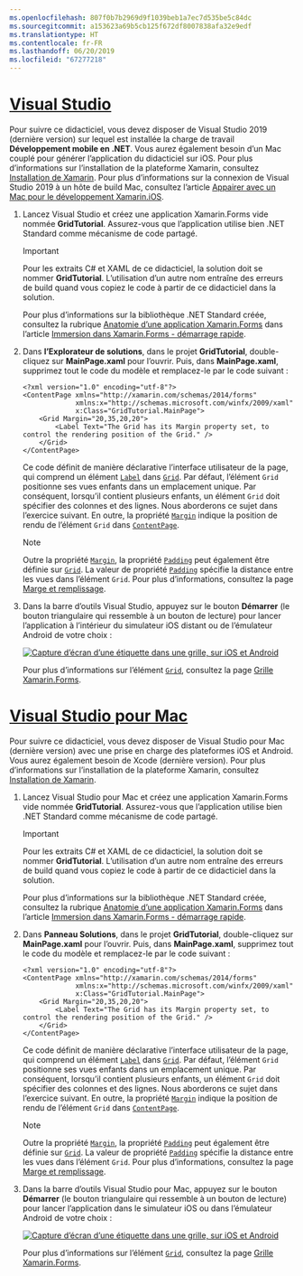 ```yaml
---
ms.openlocfilehash: 807f0b7b2969d9f1039beb1a7ec7d535be5c84dc
ms.sourcegitcommit: a153623a69b5cb125f672df8007838afa32e9edf
ms.translationtype: HT
ms.contentlocale: fr-FR
ms.lasthandoff: 06/20/2019
ms.locfileid: "67277218"
---
```

# <a name="visual-studiotabvswin"></a>[Visual Studio](#tab/vswin)

Pour suivre ce didacticiel, vous devez disposer de Visual Studio 2019 (dernière version) sur lequel est installée la charge de travail **Développement mobile en .NET**. Vous aurez également besoin d’un Mac couplé pour générer l’application du didacticiel sur iOS. Pour plus d’informations sur l’installation de la plateforme Xamarin, consultez [Installation de Xamarin](~/get-started/installation/index.md). Pour plus d’informations sur la connexion de Visual Studio 2019 à un hôte de build Mac, consultez l’article [Appairer avec un Mac pour le développement Xamarin.iOS](~/ios/get-started/installation/windows/connecting-to-mac/index.md).

1. Lancez Visual Studio et créez une application Xamarin.Forms vide nommée **GridTutorial**. Assurez-vous que l’application utilise bien .NET Standard comme mécanisme de code partagé.

    > [!IMPORTANT]
    > Pour les extraits C# et XAML de ce didacticiel, la solution doit se nommer **GridTutorial**. L’utilisation d’un autre nom entraîne des erreurs de build quand vous copiez le code à partir de ce didacticiel dans la solution.

    Pour plus d’informations sur la bibliothèque .NET Standard créée, consultez la rubrique [Anatomie d’une application Xamarin.Forms](~/get-started/first-app/index.md) dans l’article [Immersion dans Xamarin.Forms - démarrage rapide](~/get-started/first-app/index.md).

1. Dans **l’Explorateur de solutions**, dans le projet **GridTutorial**, double-cliquez sur **MainPage.xaml** pour l’ouvrir. Puis, dans **MainPage.xaml**, supprimez tout le code du modèle et remplacez-le par le code suivant :

    ```xaml
    <?xml version="1.0" encoding="utf-8"?>
    <ContentPage xmlns="http://xamarin.com/schemas/2014/forms"
                 xmlns:x="http://schemas.microsoft.com/winfx/2009/xaml"
                 x:Class="GridTutorial.MainPage">
        <Grid Margin="20,35,20,20">
            <Label Text="The Grid has its Margin property set, to control the rendering position of the Grid." />
        </Grid>
    </ContentPage>
    ```

    Ce code définit de manière déclarative l’interface utilisateur de la page, qui comprend un élément [`Label`](xref:Xamarin.Forms.Label) dans [`Grid`](xref:Xamarin.Forms.Grid). Par défaut, l’élément `Grid` positionne ses vues enfants dans un emplacement unique. Par conséquent, lorsqu’il contient plusieurs enfants, un élément `Grid` doit spécifier des colonnes et des lignes. Nous aborderons ce sujet dans l’exercice suivant. En outre, la propriété [`Margin`](xref:Xamarin.Forms.View.Margin) indique la position de rendu de l’élément `Grid` dans [`ContentPage`](xref:Xamarin.Forms.ContentPage).

    > [!NOTE]
    > Outre la propriété [`Margin`](xref:Xamarin.Forms.View.Margin), la propriété [`Padding`](xref:Xamarin.Forms.Layout.Padding) peut également être définie sur [`Grid`](xref:Xamarin.Forms.Grid). La valeur de propriété [`Padding`](xref:Xamarin.Forms.Layout.Padding) spécifie la distance entre les vues dans l’élément `Grid`. Pour plus d’informations, consultez la page [Marge et remplissage](~/xamarin-forms/user-interface/layouts/margin-and-padding.md).

1. Dans la barre d’outils Visual Studio, appuyez sur le bouton **Démarrer** (le bouton triangulaire qui ressemble à un bouton de lecture) pour lancer l’application à l’intérieur du simulateur iOS distant ou de l’émulateur Android de votre choix :

    [![Capture d’écran d’une étiquette dans une grille, sur iOS et Android](../images/create-grid.png "Grille contenant une étiquette")](../images/create-grid-large.png#lightbox "Grille contenant une étiquettes")

    Pour plus d’informations sur l’élément [`Grid`](xref:Xamarin.Forms.Grid), consultez la page [Grille Xamarin.Forms](~/xamarin-forms/user-interface/layouts/grid.md).

# <a name="visual-studio-for-mactabvsmac"></a>[Visual Studio pour Mac](#tab/vsmac)

Pour suivre ce didacticiel, vous devez disposer de Visual Studio pour Mac (dernière version) avec une prise en charge des plateformes iOS et Android. Vous aurez également besoin de Xcode (dernière version). Pour plus d’informations sur l’installation de la plateforme Xamarin, consultez [Installation de Xamarin](~/get-started/installation/index.md).

1. Lancez Visual Studio pour Mac et créez une application Xamarin.Forms vide nommée **GridTutorial**. Assurez-vous que l’application utilise bien .NET Standard comme mécanisme de code partagé.

    > [!IMPORTANT]
    > Pour les extraits C# et XAML de ce didacticiel, la solution doit se nommer **GridTutorial**. L’utilisation d’un autre nom entraîne des erreurs de build quand vous copiez le code à partir de ce didacticiel dans la solution.

    Pour plus d’informations sur la bibliothèque .NET Standard créée, consultez la rubrique [Anatomie d’une application Xamarin.Forms](~/get-started/first-app/index.md) dans l’article [Immersion dans Xamarin.Forms - démarrage rapide](~/get-started/first-app/index.md).

1. Dans **Panneau Solutions**, dans le projet **GridTutorial**, double-cliquez sur **MainPage.xaml** pour l’ouvrir. Puis, dans **MainPage.xaml**, supprimez tout le code du modèle et remplacez-le par le code suivant :

    ```xaml
    <?xml version="1.0" encoding="utf-8"?>
    <ContentPage xmlns="http://xamarin.com/schemas/2014/forms"
                 xmlns:x="http://schemas.microsoft.com/winfx/2009/xaml"
                 x:Class="GridTutorial.MainPage">
        <Grid Margin="20,35,20,20">
            <Label Text="The Grid has its Margin property set, to control the rendering position of the Grid." />
        </Grid>
    </ContentPage>
    ```

    Ce code définit de manière déclarative l’interface utilisateur de la page, qui comprend un élément [`Label`](xref:Xamarin.Forms.Label) dans [`Grid`](xref:Xamarin.Forms.Grid). Par défaut, l’élément `Grid` positionne ses vues enfants dans un emplacement unique. Par conséquent, lorsqu’il contient plusieurs enfants, un élément `Grid` doit spécifier des colonnes et des lignes. Nous aborderons ce sujet dans l’exercice suivant. En outre, la propriété [`Margin`](xref:Xamarin.Forms.View.Margin) indique la position de rendu de l’élément `Grid` dans [`ContentPage`](xref:Xamarin.Forms.ContentPage).

    > [!NOTE]
    > Outre la propriété [`Margin`](xref:Xamarin.Forms.View.Margin), la propriété [`Padding`](xref:Xamarin.Forms.Layout.Padding) peut également être définie sur [`Grid`](xref:Xamarin.Forms.Grid). La valeur de propriété [`Padding`](xref:Xamarin.Forms.Layout.Padding) spécifie la distance entre les vues dans l’élément `Grid`. Pour plus d’informations, consultez la page [Marge et remplissage](~/xamarin-forms/user-interface/layouts/margin-and-padding.md).

1. Dans la barre d’outils Visual Studio pour Mac, appuyez sur le bouton **Démarrer** (le bouton triangulaire qui ressemble à un bouton de lecture) pour lancer l’application dans le simulateur iOS ou dans l’émulateur Android de votre choix :

    [![Capture d’écran d’une étiquette dans une grille, sur iOS et Android](../images/create-grid.png "Grille contenant une étiquette")](../images/create-grid-large.png#lightbox "Grille contenant une étiquettes")

    Pour plus d’informations sur l’élément [`Grid`](xref:Xamarin.Forms.Grid), consultez la page [Grille Xamarin.Forms](~/xamarin-forms/user-interface/layouts/grid.md).
